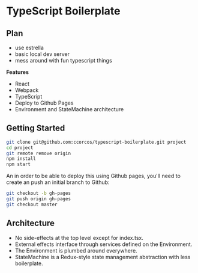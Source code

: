 # TypeScript Boilerplate

## Plan

- use estrella
- basic local dev server
- mess around with fun typescript things


**Features**
- React
- Webpack
- TypeScript
- Deploy to Github Pages
- Environment and StateMachine architecture

## Getting Started

```sh
git clone git@github.com:ccorcos/typescript-boilerplate.git project
cd project
git remote remove origin
npm install
npm start
```

An in order to be able to deploy this using Github pages, you'll need to create an push an initial branch to Github:

```sh
git checkout -b gh-pages
git push origin gh-pages
git checkout master
```

## Architecture

- No side-effects at the top level except for index.tsx.
- External effects interface through services defined on the Environment.
- The Environment is plumbed around everywhere.
- StateMachine is a Redux-style state management abstraction with less boilerplate.
